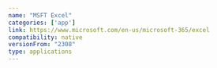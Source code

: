 ```yaml
---
name: "MSFT Excel"
categories: ['app']
link: https://www.microsoft.com/en-us/microsoft-365/excel
compatibility: native
versionFrom: "2308"
type: applications
---
```



